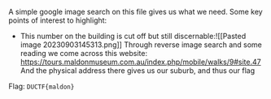 A simple google image search on this file gives us what we need. Some key points of interest to highlight:
- This number on the building is cut off but still discernable:![[Pasted image 20230903145313.png]]
Through reverse image search and some reading we come across this website:
https://tours.maldonmuseum.com.au/index.php/mobile/walks/9#site.47
And the physical address there gives us our suburb, and thus our flag

Flag: `DUCTF{maldon}`